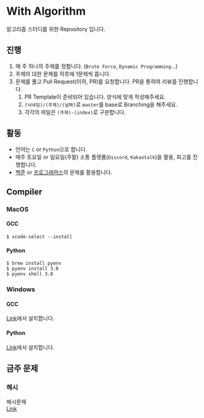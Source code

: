 # With Algorithm
알고리즘 스터디를 위한 Repository 입니다.

## 진행
1. 매 주 하나의 주제를 정합니다. (`Brute Force`, `Dynamic Programming`...)
2. 주제의 대한 문제를 하루에 1문제씩 풉니다.
3. 문제를 풀고 Pull Request(이하, PR)를 요청합니다. PR을 통하여 리뷰를 진행합니다.
   1. PR Template이 준비되어 있습니다. 양식에 맞게 작성해주세요.
   2. `(닉네임)/(주제)/(날짜)`로 `master`를 base로 Branching을 해주세요.
   3. 각각의 파일은 `(주제)-(index)`로 구분합니다.

## 활동
- 언어는 `C` or `Python`으로 합니다.
- 매주 토요일 or 일요일(주말) 소통 플랫폼(`Discord`, `Kakaotalk`)을 활용, 회고를 진행합니다.
- [백준](https://www.acmicpc.net) or [프로그래머스](https://programmers.co.kr)의 문제를 활용합니다.

## Compiler
### MacOS
#### GCC
```shell
$ xcode-select --install
```
#### Python
```shell
$ brew install pyenv
$ pyenv install 3.8
$ pyenv shell 3.8 
```

### Windows
#### GCC
[Link](https://gcc.gnu.org)에서 설치합니다.
#### Python
[Link](https://www.python.org/downloads)에서 설치합니다.
## 금주 문제
### 해시
해시문제 <br />
[Link](https://www.naver.com)
